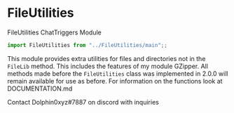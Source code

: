 # FileUtilities
FileUtilities ChatTriggers Module

```js
import FileUtilities from "../FileUtilities/main";;
```
This module provides extra utilities for files and directories not in the `FileLib` method. This includes the features of my module GZipper. All methods made before the `FileUtilities` class was implemented in 2.0.0 will remain available for use as before. For information on the functions look at DOCUMENTATION.md

Contact Dolphin0xyz#7887 on discord with inquiries

